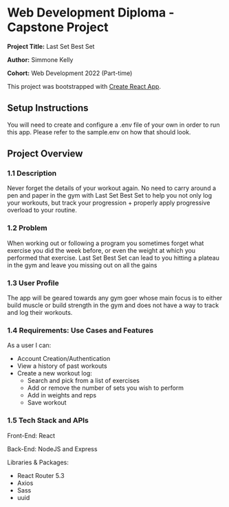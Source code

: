 # Web Development Diploma - Capstone Project

**Project Title:** Last Set Best Set

**Author:** Simmone Kelly

**Cohort:** Web Development 2022 (Part-time)

This project was bootstrapped with [Create React App](https://github.com/facebook/create-react-app).

## Setup Instructions
You will need to create and configure a .env file of your own in order to run this app. Please refer to the sample.env on how that should look.

## Project Overview
### 1.1 Description
Never forget the details of your workout again. No need to carry around a pen and paper in the gym with Last Set Best Set to help you not only log your workouts, but track your progression + properly apply progressive overload to your routine.

### 1.2 Problem
When working out or following a program you sometimes forget what exercise you did the week before, or even the weight at which you performed that exercise. Last Set Best Set can lead to you hitting a plateau in the gym and leave you missing out on all the gains

### 1.3 User Profile
The app will be geared towards any gym goer whose main focus is to either build muscle or build strength in the gym and does not have a way to track and log their workouts.

### 1.4 Requirements: Use Cases and Features
As a user I can:

- Account Creation/Authentication
- View a history of past workouts
- Create a new workout log:
  - Search and pick from a list of exercises
  - Add or remove the number of sets you wish to perform
  - Add in weights and reps
  - Save workout

### 1.5 Tech Stack and APIs
Front-End: React

Back-End: NodeJS and Express

Libraries & Packages:
- React Router 5.3
- Axios
- Sass
- uuid


